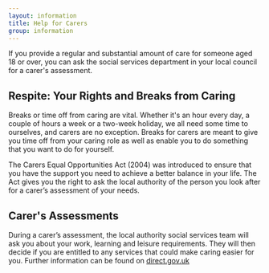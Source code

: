```yaml
---
layout: information
title: Help for Carers
group: information
---
```


If you provide a regular and substantial amount of care for someone aged 18 or over, you can ask the social services department in your local council for a carer's assessment.

## Respite: Your Rights and Breaks from Caring

Breaks or time off from caring are vital. Whether it's an hour every day, a couple of hours a week or a two-week holiday, we all need some time to ourselves, and carers are no exception. Breaks for carers are meant to give you time off from your caring role as well as enable you to do something that you want to do for yourself. 

The Carers Equal Opportunities Act (2004) was introduced to ensure that you have the support you need to achieve a better balance in your life. The Act gives you the right to ask the local authority of the person you look after for a carer’s assessment of your needs. 

## Carer's Assessments

During a carer’s assessment, the local authority social services team will ask you about your work, learning and leisure requirements. They will then decide if you are entitled to any services that could make caring easier for you. Further information can be found on [direct.gov.uk](http://www.direct.gov.uk)


